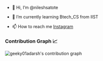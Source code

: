 - 👋 Hi, I’m @nileshsatote
 
- 🌱 I’m currently learning Btech_CS from IIST

- 📫 How to reach me [Instagram](https://www.instagram.com/mr_nilesh_94/?hl=en)

<!---
nileshsatote/nileshsatote is a ✨ special ✨ repository because its `README.md` (this file) appears on your GitHub profile.
You can click the Preview link to take a look at your changes.
--->
### Contribution Graph 📈
![geeky01adarsh's contribution graph](https://activity-graph.herokuapp.com/graph?username=nileshsatote&custom_title=Nilesh's%20contribution%20in%20last%2031%20days&color=ffffff&line=faf5f2&point=f5e1d3&bg_color=cc5200&area=true&area_color=e65c00)
